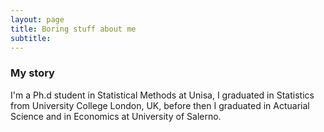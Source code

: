 ```yaml
---
layout: page
title: Boring stuff about me
subtitle: 
---
```



### My story

I'm a Ph.d student in Statistical Methods at Unisa, I graduated in Statistics from University College London, UK, before then I graduated in Actuarial Science and in Economics at University of Salerno.









